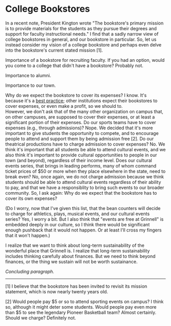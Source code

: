 College Bookstores
==================

In a recent note, President Kington wrote "The bookstore's primary mission
is to provide materials for the students as they pursue their degrees
and support for faculty instructional needs."  I find that a sadly
narrow view of college bookstores in general, and our bookstore in
particular.  So, let us instead consider my vision of a college bookstore
and perhaps even delve into the bookstore's current stated mission [1].

Importance of a bookstore for recruiting faculty.  If you had an option,
would you come to a college that didn't have a bookstore?  Probably not.

Importance to alumni.

Importance to our town.

Why do we expect the bookstore to cover its expenses?  I know.  It's because
it's a [best practice](best-practices.html); other institutions expect their
bookstores to cover expenses, or even make a profit, so we should to.  
However, we don't ask that of the many other organization on campus that,
on other campuses, are supposed to cover their expenses, or at least a
significant portion of their expenses.  Do our sports teams have to cover
expenses (e.g., through admissions)?  Nope.  We decided that it's more 
important to give students the opportunity to compete, and to encourage
people to attend and support them by being admission free [2].  Do our
theatrical productions have to charge admission to cover expenses?  No.
We think it's important that all students be able to attend cultural
events, and we also think it's important to provide cultural opportunities
to people in our town (and beyond), regardless of their income level.
Does our cultural events series, that brings in leading performs, many of
whom command ticket prices of $50 or more when they place elsewhere in
the state, need to break even?  No, once again, we do not charge admission
because we think students should be able to attend cultural events regardless
of their ability to pay, and that we have a responsiblity to bring such
events to our broader community.  So, I ask again: Why do we expect that
the bookstore has to cover its own expenses?  

(Do I worry, now that I've given this list, that the bean counters will
decide to charge for athletics, plays, musical events, and our cultural
events series?  Yes, I worry a bit.  But I also think that "events are
free at Grinnell" is embedded deeply in our culture, so I think there
would be significant enough pushback that it would not happen.  Or at
least I'll cross my fingers that it won't happen.)

I realize that we want to think about long-term sustainability of the wonderful
place that Grinnell is.  I realize that long-term sustainability includes
thinking carefully about finances.  But we need to think beyond finances,
or the thing we sustain will not be worth sustainance.

*Concluding paragraph.*

---

[1] I believe that the bookstore has been invited to revisit its mission
statement, which is now nearly twenty years old.

[2] Would people pay $5 or so to attend sporting events on campus?
I think so, although it might deter some students.  Would people
pay even more than $5 to see the legendary Pioneer Basketball team?
Almost certainly.  Should we charge?  Definitely not.

